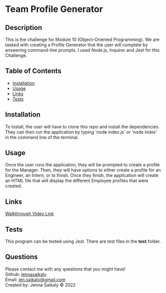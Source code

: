 
  # Team Profile Generator  

  ## Description

  This is the challenge for Module 10 (Object-Oriented Programming).  We are tasked with creating a Profile Generator that the user will complete by answering command-line prompts.  I used Node.js, Inquirer and Jest for this Challenge.

  

  ## Table of Contents 

  * [Installation](#installation)
  * [Usage](#usage)
  * [Links](#links)
  * [Tests](#tests)
   
  
  ## Installation

  To install, the user will have to clone this repo and install the dependencies.  They can then run the application by typing 'node index.js' or 'node index' in the command line of the terminal.

  ## Usage 

  Once the user runs the application, they will be prompted to create a profile for the Manager.  Then, they will have options to either create a profile for an Engineer, an Intern, or to finish.  Once they finish, the application will create an HTML file that will display the different Employee profiles that were created.

  ## Links

  <a href="https://drive.google.com/file/d/14vdFCUW4xdtDQipZi7P6apZkckMxgNBy/view">Walkthrough Video Link</a>

  ## Tests

  This program can be tested using Jest.  There are test files in the __test__ folder.
  
  ## Questions

  Please contact me with any questions that you might have!<br/>
  Github: <a href="https://www.github.com/jennasaikaly" target="_blank">jennasaikaly</a><br/>
  Email: [jen.saikaly@gmail.com](mailto:jen.saikaly@gmail.com)<br/>
  Created by: Jenna Saikaly &copy; 2022
